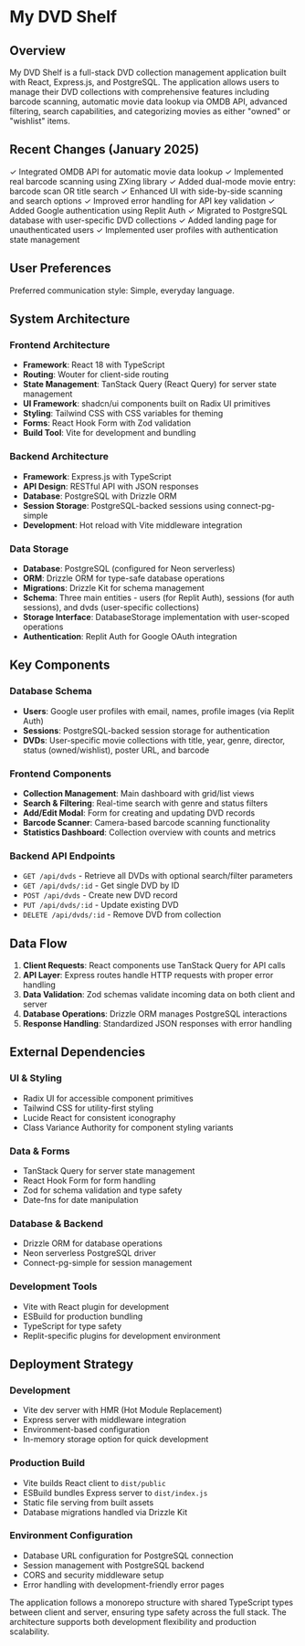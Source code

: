 # My DVD Shelf

## Overview

My DVD Shelf is a full-stack DVD collection management application built with React, Express.js, and PostgreSQL. The application allows users to manage their DVD collections with comprehensive features including barcode scanning, automatic movie data lookup via OMDB API, advanced filtering, search capabilities, and categorizing movies as either "owned" or "wishlist" items.

## Recent Changes (January 2025)

✓ Integrated OMDB API for automatic movie data lookup
✓ Implemented real barcode scanning using ZXing library
✓ Added dual-mode movie entry: barcode scan OR title search
✓ Enhanced UI with side-by-side scanning and search options
✓ Improved error handling for API key validation
✓ Added Google authentication using Replit Auth
✓ Migrated to PostgreSQL database with user-specific DVD collections
✓ Added landing page for unauthenticated users
✓ Implemented user profiles with authentication state management

## User Preferences

Preferred communication style: Simple, everyday language.

## System Architecture

### Frontend Architecture
- **Framework**: React 18 with TypeScript
- **Routing**: Wouter for client-side routing
- **State Management**: TanStack Query (React Query) for server state management
- **UI Framework**: shadcn/ui components built on Radix UI primitives
- **Styling**: Tailwind CSS with CSS variables for theming
- **Forms**: React Hook Form with Zod validation
- **Build Tool**: Vite for development and bundling

### Backend Architecture
- **Framework**: Express.js with TypeScript
- **API Design**: RESTful API with JSON responses
- **Database**: PostgreSQL with Drizzle ORM
- **Session Storage**: PostgreSQL-backed sessions using connect-pg-simple
- **Development**: Hot reload with Vite middleware integration

### Data Storage
- **Database**: PostgreSQL (configured for Neon serverless)
- **ORM**: Drizzle ORM for type-safe database operations
- **Migrations**: Drizzle Kit for schema management
- **Schema**: Three main entities - users (for Replit Auth), sessions (for auth sessions), and dvds (user-specific collections)
- **Storage Interface**: DatabaseStorage implementation with user-scoped operations
- **Authentication**: Replit Auth for Google OAuth integration

## Key Components

### Database Schema
- **Users**: Google user profiles with email, names, profile images (via Replit Auth)
- **Sessions**: PostgreSQL-backed session storage for authentication
- **DVDs**: User-specific movie collections with title, year, genre, director, status (owned/wishlist), poster URL, and barcode

### Frontend Components
- **Collection Management**: Main dashboard with grid/list views
- **Search & Filtering**: Real-time search with genre and status filters
- **Add/Edit Modal**: Form for creating and updating DVD records
- **Barcode Scanner**: Camera-based barcode scanning functionality
- **Statistics Dashboard**: Collection overview with counts and metrics

### Backend API Endpoints
- `GET /api/dvds` - Retrieve all DVDs with optional search/filter parameters
- `GET /api/dvds/:id` - Get single DVD by ID
- `POST /api/dvds` - Create new DVD record
- `PUT /api/dvds/:id` - Update existing DVD
- `DELETE /api/dvds/:id` - Remove DVD from collection

## Data Flow

1. **Client Requests**: React components use TanStack Query for API calls
2. **API Layer**: Express routes handle HTTP requests with proper error handling
3. **Data Validation**: Zod schemas validate incoming data on both client and server
4. **Database Operations**: Drizzle ORM manages PostgreSQL interactions
5. **Response Handling**: Standardized JSON responses with error handling

## External Dependencies

### UI & Styling
- Radix UI for accessible component primitives
- Tailwind CSS for utility-first styling
- Lucide React for consistent iconography
- Class Variance Authority for component styling variants

### Data & Forms
- TanStack Query for server state management
- React Hook Form for form handling
- Zod for schema validation and type safety
- Date-fns for date manipulation

### Database & Backend
- Drizzle ORM for database operations
- Neon serverless PostgreSQL driver
- Connect-pg-simple for session management

### Development Tools
- Vite with React plugin for development
- ESBuild for production bundling
- TypeScript for type safety
- Replit-specific plugins for development environment

## Deployment Strategy

### Development
- Vite dev server with HMR (Hot Module Replacement)
- Express server with middleware integration
- Environment-based configuration
- In-memory storage option for quick development

### Production Build
- Vite builds React client to `dist/public`
- ESBuild bundles Express server to `dist/index.js`
- Static file serving from built assets
- Database migrations handled via Drizzle Kit

### Environment Configuration
- Database URL configuration for PostgreSQL connection
- Session management with PostgreSQL backend
- CORS and security middleware setup
- Error handling with development-friendly error pages

The application follows a monorepo structure with shared TypeScript types between client and server, ensuring type safety across the full stack. The architecture supports both development flexibility and production scalability.